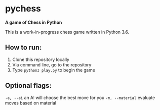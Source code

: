 # pychess
**A game of Chess in Python**

This is a work-in-progress chess game written in Python 3.6.

## How to run:
1. Clone this repository locally
2. Via command line, go to the repository
3. Type `python3 play.py` to begin the game

## Optional flags:
`-a, --ai`             an AI will choose the best move for you
`-m, --material`  evaluate moves based on material
